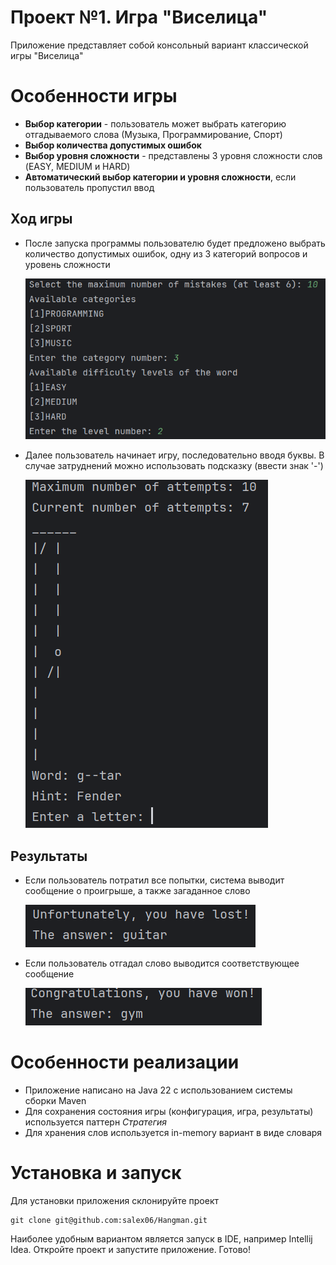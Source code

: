 # Проект №1. Игра "Виселица"

Приложение представляет собой консольный вариант классической игры "Виселица"

# Особенности игры
 - **Выбор категории** - пользователь может выбрать категорию отгадываемого слова (Музыка, Программирование, Спорт)
 - **Выбор количества допустимых ошибок**
 - **Выбор уровня сложности** - представлены 3 уровня сложности слов (EASY, MEDIUM и HARD)
 - **Автоматический выбор категории и уровня сложности**, если пользователь пропустил ввод

## Ход игры
 - После запуска программы пользователю будет предложено выбрать количество
    допустимых ошибок, одну из 3 категорий вопросов и уровень сложности

    ![Пример конфигурации](ConfigExample.png)
 - Далее пользователь начинает игру, последовательно вводя буквы. 
    В случае затруднений можно использовать подсказку (ввести знак '-')
    
    ![Пример игры](GameExample.png)

## Результаты 
 - Если пользователь потратил все попытки, система выводит
    сообщение о проигрыше, а также загаданное слово
    
    ![Проигрыш](GameOver.png)
 - Если пользователь отгадал слово выводится соответствующее сообщение
    
    ![Победа](Win.png)

# Особенности реализации
 - Приложение написано на Java 22 с использованием системы сборки Maven
 - Для сохранения состояния игры (конфигурация, игра, результаты) используется паттерн *Стратегия*
 - Для хранения слов используется in-memory вариант в виде словаря

# Установка и запуск
Для установки приложения склонируйте проект
```shell
git clone git@github.com:salex06/Hangman.git
```
Наиболее удобным вариантом является запуск в IDE, например Intellij Idea.
Откройте проект и запустите приложение. Готово!
